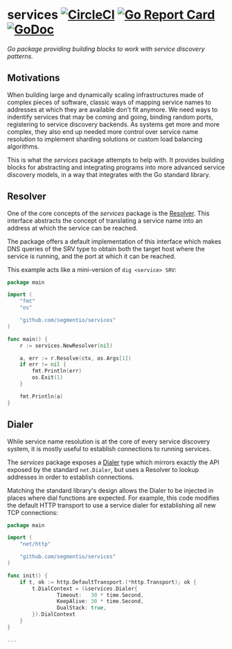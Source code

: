 # services  [![CircleCI](https://circleci.com/gh/segmentio/services.svg?style=shield)](https://circleci.com/gh/segmentio/services) [![Go Report Card](https://goreportcard.com/badge/github.com/segmentio/services)](https://goreportcard.com/report/github.com/segmentio/services) [![GoDoc](https://godoc.org/github.com/segmentio/services?status.svg)](https://godoc.org/github.com/segmentio/services)

*Go package providing building blocks to work with service discovery patterns.*

## Motivations

When building large and dynamically scaling infrastructures made of complex
pieces of software, classic ways of mapping service names to addresses at which
they are available don't fit anymore. We need ways to indentify services that
may be coming and going, binding random ports, registering to service discovery
backends. As systems get more and more complex, they also end up needed more
control over service name resolution to implement sharding solutions or custom
load balancing algorithms.

This is what the *services* package attempts to help with. It provides building
blocks for abstracting and integrating programs into more advanced service
discovery models, in a way that integrates with the Go standard library.

## Resolver

One of the core concepts of the *services* package is the
[Resolver](https://godoc.org/github.com/segmentio/services#Resolver).
This interface abstracts the concept of translating a service name into an
address at which the service can be reached.

The package offers a default implementation of this interface which makes DNS
queries of the SRV type to obtain both the target host where the service is
running, and the port at which it can be reached.

This example acts like a mini-version of `dig <service> SRV`:
```go
package main

import (
    "fmt"
    "os"

    "github.com/segmentio/services"
)

func main() {
    r := services.NewResolver(nil)

    a, err := r.Resolve(ctx, os.Args[1])
    if err != nil {
        fmt.Println(err)
        os.Exit(1)
    }

    fmt.Println(a)
}
```

## Dialer

While service name resolution is at the core of every service discovery system,
it is mostly useful to establish connections to running services.

The *services* package exposes a [Dialer](https://godoc.org/github.com/segmentio/services#Dialer)
type which mirrors exactly the API exposed by the standard `net.Dialer`, but
uses a Resolver to lookup addresses in order to establish connections.

Matching the standard library's design allows the Dialer to be injected in
places where dial functions are expected. For example, this code modifies the
default HTTP transport to use a service dialer for establishing all new TCP
connections:

```go
package main

import (
    "net/http"

    "github.com/segmentio/services"
)

func init() {
    if t, ok := http.DefaultTransport.(*http.Transport); ok {
        t.DialContext = (&services.Dialer{
                Timeout:   30 * time.Second,
                KeepAlive: 30 * time.Second,
                DualStack: true,
        }).DialContext
    }
}

...
```
